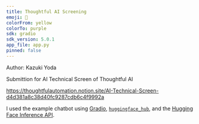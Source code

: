 ```yaml
---
title: Thoughtful AI Screening
emoji: 💬
colorFrom: yellow
colorTo: purple
sdk: gradio
sdk_version: 5.0.1
app_file: app.py
pinned: false
---
```


Author: Kazuki Yoda

Submittion for AI Technical Screen of Thoughtful AI

https://thoughtfulautomation.notion.site/AI-Technical-Screen-d4d381a8c38d40fc9287cdb6c4f9992a

I used the example chatbot using [Gradio](https://gradio.app), [`huggingface_hub`](https://huggingface.co/docs/huggingface_hub/v0.22.2/en/index), and the [Hugging Face Inference API](https://huggingface.co/docs/api-inference/index).